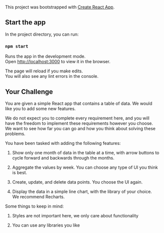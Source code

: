 This project was bootstrapped with [Create React App](https://github.com/facebook/create-react-app).

## Start the app

In the project directory, you can run:

### `npm start`

Runs the app in the development mode.<br />
Open [http://localhost:3000](http://localhost:3000) to view it in the browser.

The page will reload if you make edits.<br />
You will also see any lint errors in the console.

## Your Challenge

You are given a simple React app that contains a table of data. We would like
you to add some new features.

We do not expect you to complete every requirement here, and you will have the
freedom to implement these requirements however you choose. We want to see how
far you can go and how you think about solving these problems.

You have been tasked with adding the following features:

1. Show only one month of data in the table at a time, with arrow buttons to cycle forward and backwards through the months.

2. Aggregate the values by week. You can choose any type of UI you think is best.

3. Create, update, and delete data points. You choose the UI again.

4. Display the data in a simple line chart, with the library of your choice. We recommend Recharts.

Some things to keep in mind:

1. Styles are not important here, we only care about functionality

2. You can use any libraries you like
